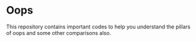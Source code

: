 # Oops
This repository contains important codes to help you understand the pillars of oops and some other comparisons also.

